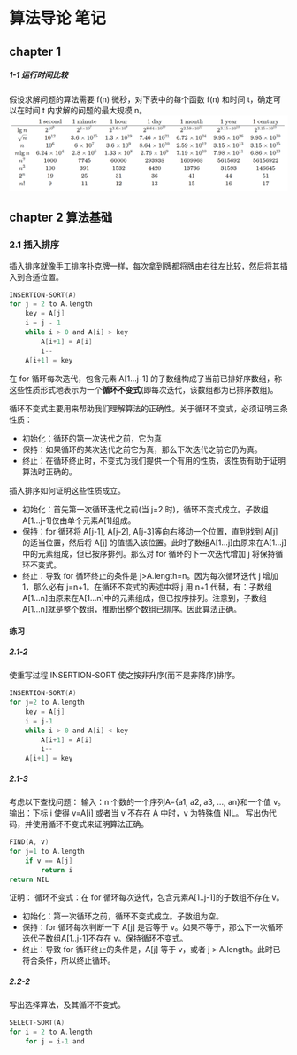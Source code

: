 # 算法导论 笔记

## chapter 1
##### 1-1 运行时间比较
假设求解问题的算法需要 f(n) 微秒，对下表中的每个函数 f(n) 和时间 t，确定可以在时间 t 内求解的问题的最大规模 n。
![](./photo/1-1.png)

## chapter 2 算法基础
### 2.1 插入排序
插入排序就像手工排序扑克牌一样，每次拿到牌都将牌由右往左比较，然后将其插入到合适位置。
```c
INSERTION-SORT(A)
for j = 2 to A.length
    key = A[j]
    i = j - 1
    while i > 0 and A[i] > key
        A[i+1] = A[i]
        i--
    A[i+1] = key
```
在 for 循环每次迭代，包含元素 A[1...j-1] 的子数组构成了当前已排好序数组，称这些性质形式地表示为一个**循环不变式**(即每次迭代，该数组都为已排序数组)。

循环不变式主要用来帮助我们理解算法的正确性。关于循环不变式，必须证明三条性质：
- 初始化：循环的第一次迭代之前，它为真
- 保持：如果循环的某次迭代之前它为真，那么下次迭代之前它仍为真。
- 终止：在循环终止时，不变式为我们提供一个有用的性质，该性质有助于证明算法时正确的。


插入排序如何证明这些性质成立。
- 初始化：首先第一次循环迭代之前(当 j=2 时)，循环不变式成立。子数组A[1...j-1]仅由单个元素A[1]组成。
- 保持：for 循环将 A[j-1], A[j-2], A[j-3]等向右移动一个位置，直到找到 A[j] 的适当位置，然后将 A[j] 的值插入该位置。此时子数组A[1...j]由原来在A[1...j]中的元素组成，但已按序排列。那么对 for 循环的下一次迭代增加 j 将保持循环不变式。
- 终止：导致 for 循环终止的条件是 j>A.length=n。因为每次循环迭代 j 增加1，那么必有 j=n+1。在循环不变式的表述中将 j 用 n+1 代替，有：子数组A[1...n]由原来在A[1...n]中的元素组成，但已按序排列。注意到，子数组A[1...n]就是整个数组，推断出整个数组已排序。因此算法正确。


#### 练习
##### 2.1-2 
使重写过程 INSERTION-SORT 使之按非升序(而不是非降序)排序。
```c
INSERTION-SORT(A)
for j=2 to A.length
    key = A[j]
    i = j-1
    while i > 0 and A[i] < key
        A[i+1] = A[i]
        i--
    A[i+1] = key
```
##### 2.1-3 
考虑以下查找问题：
输入：n 个数的一个序列A={a1, a2, a3, ..., an}和一个值 v。
输出：下标 i 使得 v=A[i] 或者当 v 不存在 A 中时，v 为特殊值 NIL。
写出伪代码，并使用循环不变式来证明算法正确。
```c
FIND(A, v)
for j=1 to A.length
    if v == A[j]
        return i
return NIL
```
证明：
循环不变式：在 for 循环每次迭代，包含元素A[1..j-1]的子数组不存在 v。
- 初始化：第一次循环之前，循环不变式成立。子数组为空。
- 保持：for 循环每次判断一下 A[j] 是否等于 v。如果不等于，那么下一次循环迭代子数组A[1..j-1]不存在 v。保持循环不变式。
- 终止：导致 for 循环终止的条件是，A[j] 等于 v，或者 j > A.length。此时已符合条件，所以终止循环。


##### 2.2-2
写出选择算法，及其循环不变式。
```c
SELECT-SORT(A)
for i = 2 to A.length
    for j = i-1 and 
```
